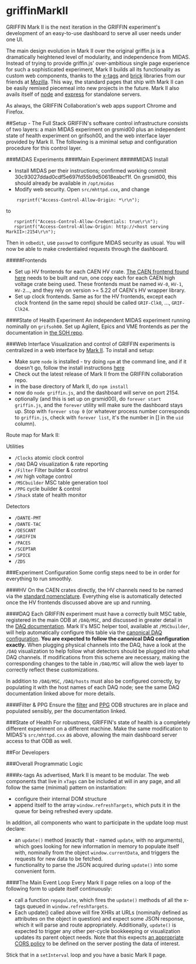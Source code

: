 griffinMarkII
=============

GRIFFIN Mark II is the next iteration in the GRIFFIN experiment's development of an easy-to-use dashboard to serve all user needs under one UI.  

The main design evolution in Mark II over the original griffin.js is a dramatically heightened level of modularity, and independence from MIDAS.  Instead of trying to provide griffin.js' over-ambitious single page experience for such a sophisticated experiment, Mark II builds all its functionality as custom web components, thanks to the [x-tags](http://www.x-tags.org/) and [brick](http://mozilla.github.io/brick/) libraries from our friends at [Mozilla](http://www.mozilla.org/en-US/).  This way, the standard pages that ship with Mark II can be easily remixed piecemeal into new projects in the future.  Mark II also avails itself of [node](http://nodejs.org/) and [express](http://expressjs.com/) for standalone servers.

As always, the GRIFFIN Collaboration's web apps support Chrome and Firefox.

##Setup - The Full Stack
GRIFFIN's software control infrastructure consists of two layers: a main MIDAS experiment on grsmid00 plus an independent state of health experiment on grifsoh00, and the web interface layer provided by Mark II.  The following is a minimal setup and configuration procedure for this control layer.

###MIDAS Experiments
####Main Experiment
#####MIDAS Install
 - Install MIDAS per their instructions; confirmed working commit 30c93027ddad0cdf5e697fd55b9d50618eabcf1f.  On grsmid00, this should already be available in `/opt/midas`
 - Modify web security.  Open `src/mhttpd.cxx`, and change
```
    rsprintf("Access-Control-Allow-Origin: *\r\n");
```    
to
```
   rsprintf("Access-Control-Allow-Credentials: true\r\n");
   rsprintf("Access-Control-Allow-Origin: http://<host serving MarkII>:2154\r\n");
```
Then in `odbedit`, use `passwd` to configure MIDAS security as usual.  You will now be able to make credentialed requests through the dashboard.

#####Frontends
 - Set up HV frontends for each CAEN HV crate.  [The CAEN frontend found here](https://github.com/GRIFFINCollaboration/MIDASfrontends) needs to be built and run, one copy each for each CAEN high voltage crate being used.  These frontends must be named `HV-0`, `HV-1`, `HV-2`..., and they rely on version >= 5.22 of CAEN's HV wrapper library.
 - Set up clock frontends.  Same as for the HV frontends, except each clock frontend (in the same repo) should be called `GRIF-Clk0`, ..., `GRIF-Clk24`.

####State of Health Experiment
An independent MIDAS experiment running nominally on `grifsoh00`.  Set up Agilent, Epics and VME frontends as per the documentation in [the SOH repo](https://github.com/GRIFFINCollaboration/GRIFFIN-SOH).

###Web Interface
Visualization and control of GRIFFIN experiments is centralized in a web interface by [Mark II](https://github.com/GRIFFINCollaboration/griffinMarkII).  To install and setup:
 - Make sure `node` is installed - try doing `npm` at the command line, and if it doesn't go, follow the install instructions [here](https://github.com/joyent/node/wiki/Installing-Node.js-via-package-manager#rhelcentosscientific-linux-6) 
 - Check out the latest release of Mark II from the GRIFFIN collaboration repo.
 - in the base directory of Mark II, do `npm install`
 - now do `node griffin.js`, and the dashboard will serve on port 2154.
 - optionally (and this is set up on grsmid00), do `forever start griffin.js`, and the `forever` utility will make sure the dashboard stays up.  Stop with `forever stop 0` (or whatever process number corresponds to `griffin.js`, check with `forever list`, it's the number in [] in the `uid` column).

Route map for Mark II:

Utilities
 - `/Clocks` atomic clock control
 - `/DAQ` DAQ visualization & rate reporting
 - `/Filter` Filter builder & control
 - `/HV` high voltage control
 - `/MSCbuilder` MSC table generation tool
 - `/PPG` cycle builder & control
 - `/Shack` state of health monitor
 
Detectors
 - `/DANTE-PMT`
 - `/DANTE-TAC`
 - `/DESCANT`
 - `/GRIFFIN`
 - `/PACES`
 - `/SCEPTAR`
 - `/SPICE`
 - `/ZDS`

###Experiment Configuration
Some config steps need to be in order for everything to run smoothly.

####HV
On the CAEN crates directly, the HV channels need to be named via the [standard nomenclature](https://www.triumf.info/wiki/tigwiki/index.php/Detector_Nomenclature).  Everything else is automatically detected once the HV frontends discussed above are up and running.

####DAQ
Each GRIFFIN experiment must have a correctly built MSC table, registered in the main ODB at `/DAQ/MSC`, and discussed in greater detail in the [DAQ documentation](https://github.com/GRIFFINCollaboration/griffinMarkII/tree/master/static/xTags/DAQ).  Mark II's MSC helper tool, available at `/MSCbuilder`, will help automatically configure this table via the [canonical DAQ configuration]().  **You are expected to follow the canonical DAQ configuration exactly.** When plugging physical channels into the DAQ, have a look at the `/DAQ` visualization to help follow what detectors should be plugged into what DAQ channels.  If modifications from this scheme are necessary, making the corresponding changes to the table in `/DAQ/MSC` will allow the web layer to correctly reflect these customizations.

In addition to `/DAQ/MSC`, `/DAQ/hosts` must also be configured correctly, by populating it with the host names of each DAQ node; see the same DAQ documentation linked above for more details.

####Filter & PPG
Ensure the [filter](https://github.com/GRIFFINCollaboration/griffinMarkII/tree/master/static/xTags/Filter#odb-filter-encoding) and [PPG](https://github.com/GRIFFINCollaboration/griffinMarkII/tree/master/static/xTags/PPG#ppg-odb-spec) ODB structures are in place and populated sensibly, per the documentation linked.

###State of Health
For robustness, GRIFFIN's state of health is a completely different experiment on a different machine.  Make the same modification to MIDAS's `src/mhttpd.cxx` as above, allowing the main dashboard server access to that ODB as well.

##For Developers

###Overall Programmatic Logic

####x-tags
As advertised, Mark II is meant to be modular.  The web components that live in `xTags` can be included at will in any page, and all follow the same (minimal) pattern on instantiation:

 - configure their internal DOM structure 
 - append itself to the array `window.refreshTargets`, which puts it in the queue for being refreshed every update.

In addition, all components who want to participate in the update loop must declare:
 
 - an `update()` method (exactly that - named `update`, with no arguments), which goes looking for new information in memory to populate itself with, nominally from the object `window.currentData`, and triggers the requests for new data to be fetched.
 - functionality to parse the JSON acquired during `update()` into some convenient form.

####The Main Event Loop
Every Mark II page relies on a loop of the following form to update itself continuously:

 - call a function `repopulate`, which fires the `update()` methods of all the x-tags queued in `window.refreshTargets`.
 - Each update() called above will fire XHRs at URLs (nominally defined as attributes on the object in question) and expect some JSON response, which it will parse and route appropriately.  Additionally, `update()` is expected to trigger any other per-cycle bookkeeping or visualization updates its parent object needs.  Note that this expects [an appropriate CORS policy](https://developer.mozilla.org/en-US/docs/Web/HTTP/Access_control_CORS) to be defined on the server posting the data of interest.
 
Stick that in a `setInterval` loop and you have a basic Mark II page.

